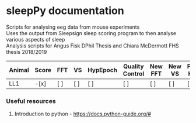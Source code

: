 # sleepPy documentation  

Scripts for analysing eeg data from mouse experiments  
Uses the output from 
Sleepsign sleep scoring program 
to then analyse various aspects of sleep  
Analysis scripts for Angus Fisk DPhil Thesis
and Chiara McDermott FHS thesis 2018/2019  


| Animal | Score | FFT | VS | HypEpoch | Quality Control | New FFT | New VS | Final Hyp |
|---|---|---|---|---|---|---|---|---|
|LL1|-[x]|[ ]|[ ]|[ ]|[ ]|[ ]|[ ]|[ ]|


### Useful resources  

1. Introduction to python - https://docs.python-guide.org/# 
